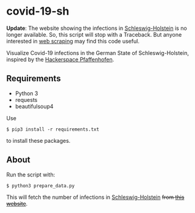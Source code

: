 # covid-19-sh

**Update**: The website showing the infections in [Schleswig-Holstein](https://en.wikipedia.org/wiki/Schleswig-Holstein) is no longer available. So, this script will stop with a Traceback. But anyone interested in [web scraping](https://en.wikipedia.org/wiki/Web_scraping) may find this code useful.

Visualize Covid-19 infections in the German State of Schleswig-Holstein, inspired by the [Hackerspace Pfaffenhofen](https://github.com/hopfenspace/corona.bayern).

## Requirements

* Python 3
* requests
* beautifulsoup4

Use

    $ pip3 install -r requirements.txt

to install these packages.

## About

Run the script with:

    $ python3 prepare_data.py

This will fetch the number of infections in [Schleswig-Holstein](https://en.wikipedia.org/wiki/Schleswig-Holstein) ~~from [this website](https://www.schleswig-holstein.de/DE/Landesregierung/I/Presse/_documents/Corona-Liste_Kreise.html)~~.
